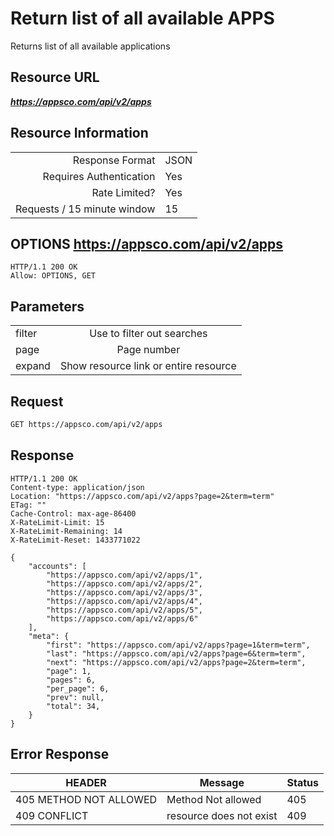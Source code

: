 # Return list of all available APPS

Returns list of all available applications

## Resource URL

___https://appsco.com/api/v2/apps___

## Resource Information

|                               |               |
|------------------------------:|---------------|
|Response Format                |JSON           |
|Requires Authentication        |Yes            |
|Rate Limited?                  |Yes            |
|Requests / 15 minute window    |15             |


## OPTIONS https://appsco.com/api/v2/apps

```.http
HTTP/1.1 200 OK
Allow: OPTIONS, GET
```

## Parameters

|                               |                                       |
|-------------------------------|:-------------------------------------:|
|filter                         |Use to filter out searches             |
|page                           |Page number                            |
|expand                         |Show resource link or entire resource  |


## Request

```.bash
GET https://appsco.com/api/v2/apps
```

## Response

```.http
HTTP/1.1 200 OK
Content-type: application/json
Location: "https://appsco.com/api/v2/apps?page=2&term=term"
ETag: ""
Cache-Control: max-age-86400
X-RateLimit-Limit: 15
X-RateLimit-Remaining: 14
X-RateLimit-Reset: 1433771022

{
    "accounts": [
        "https://appsco.com/api/v2/apps/1",
        "https://appsco.com/api/v2/apps/2",
        "https://appsco.com/api/v2/apps/3",
        "https://appsco.com/api/v2/apps/4",
        "https://appsco.com/api/v2/apps/5",
        "https://appsco.com/api/v2/apps/6"
    ],
    "meta": {
        "first": "https://appsco.com/api/v2/apps?page=1&term=term",
        "last": "https://appsco.com/api/v2/apps?page=6&term=term",
        "next": "https://appsco.com/api/v2/apps?page=2&term=term",
        "page": 1,
        "pages": 6,
        "per_page": 6,
        "prev": null,
        "total": 34,
    }
}

```

## Error Response

|HEADER                         |Message                        |Status         |
|-------------------------------|-------------------------------|---------------|
|405 METHOD NOT ALLOWED         |Method Not allowed             |405            |
|409 CONFLICT                   |resource does not exist        |409            |
